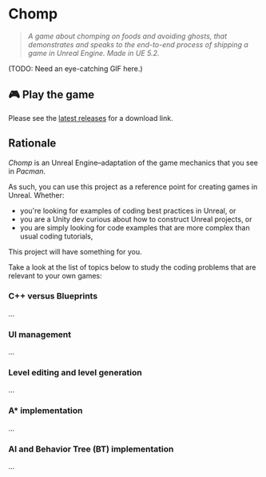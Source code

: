 # Chomp

> *A game about chomping on foods and avoiding ghosts, that demonstrates and speaks to the end-to-end process of shipping a game in Unreal Engine. Made in UE 5.2.*

(TODO: Need an eye-catching GIF here.)

## 🎮 Play the game

Please see the [latest releases](https://github.com/nucleartide/Chomp/releases) for a download link.

## Rationale

*Chomp* is an Unreal Engine–adaptation of the game mechanics that you see in *Pacman*.

As such, you can use this project as a reference point for creating games in Unreal. Whether:

- you're looking for examples of coding best practices in Unreal, or
- you are a Unity dev curious about how to construct Unreal projects, or
- you are simply looking for code examples that are more complex than usual coding tutorials,

This project will have something for you.

Take a look at the list of topics below to study the coding problems that are relevant to your own games:

### C++ versus Blueprints

...

### UI management

...

### Level editing and level generation

...

### A* implementation

...

### AI and Behavior Tree (BT) implementation

...
